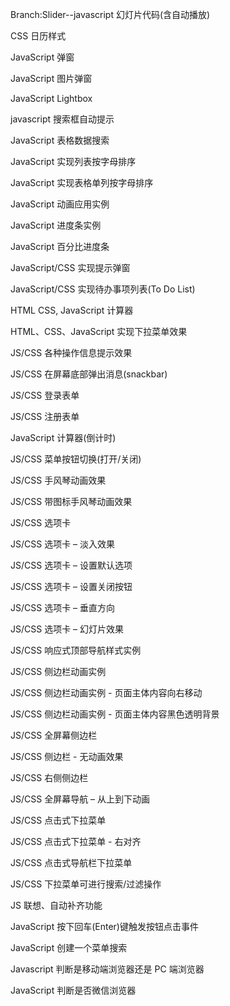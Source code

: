 Branch:Slider--javascript 幻灯片代码(含自动播放)

CSS 日历样式

JavaScript 弹窗

JavaScript 图片弹窗

JavaScript Lightbox

javascript 搜索框自动提示

JavaScript 表格数据搜索

JavaScript 实现列表按字母排序

JavaScript 实现表格单列按字母排序

JavaScript 动画应用实例

JavaScript 进度条实例

JavaScript 百分比进度条

JavaScript/CSS 实现提示弹窗

JavaScript/CSS 实现待办事项列表(To Do List)

HTML CSS, JavaScript 计算器

HTML、CSS、JavaScript 实现下拉菜单效果

JS/CSS 各种操作信息提示效果

JS/CSS 在屏幕底部弹出消息(snackbar)

JS/CSS 登录表单

JS/CSS 注册表单

JavaScript 计算器(倒计时)

JS/CSS 菜单按钮切换(打开/关闭)

JS/CSS 手风琴动画效果

JS/CSS 带图标手风琴动画效果

JS/CSS 选项卡

JS/CSS 选项卡 – 淡入效果

JS/CSS 选项卡 – 设置默认选项

JS/CSS 选项卡 – 设置关闭按钮

JS/CSS 选项卡 – 垂直方向

JS/CSS 选项卡 – 幻灯片效果

JS/CSS 响应式顶部导航样式实例

JS/CSS 侧边栏动画实例

JS/CSS 侧边栏动画实例 - 页面主体内容向右移动

JS/CSS 侧边栏动画实例 - 页面主体内容黑色透明背景

JS/CSS 全屏幕侧边栏

JS/CSS 侧边栏 - 无动画效果

JS/CSS 右侧侧边栏

JS/CSS 全屏幕导航 – 从上到下动画

JS/CSS 点击式下拉菜单

JS/CSS 点击式下拉菜单 - 右对齐

JS/CSS 点击式导航栏下拉菜单

JS/CSS 下拉菜单可进行搜索/过滤操作

JS 联想、自动补齐功能

JavaScript 按下回车(Enter)键触发按钮点击事件

JavaScript 创建一个菜单搜索

Javascript 判断是移动端浏览器还是 PC 端浏览器

JavaScript 判断是否微信浏览器